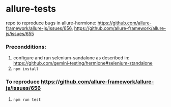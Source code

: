# allure-tests
repo to reproduce bugs in allure-hermione: https://github.com/allure-framework/allure-js/issues/656, https://github.com/allure-framework/allure-js/issues/655

### Precondditions:
1. configure and run selenium-sandalone as described in: https://github.com/gemini-testing/hermione#selenium-standalone
2. `npm install`

### To reproduce https://github.com/allure-framework/allure-js/issues/656
1. `npm run test`
